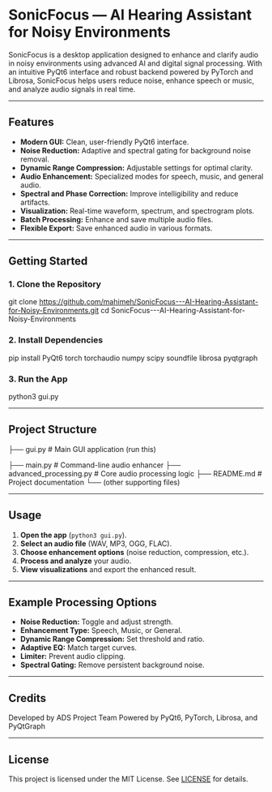# SonicFocus — AI Hearing Assistant for Noisy Environments

SonicFocus is a desktop application designed to enhance and clarify audio in noisy environments using advanced AI and digital signal processing. With an intuitive PyQt6 interface and robust backend powered by PyTorch and Librosa, SonicFocus helps users reduce noise, enhance speech or music, and analyze audio signals in real time.

---

## Features

- **Modern GUI:** Clean, user-friendly PyQt6 interface.
- **Noise Reduction:** Adaptive and spectral gating for background noise removal.
- **Dynamic Range Compression:** Adjustable settings for optimal clarity.
- **Audio Enhancement:** Specialized modes for speech, music, and general audio.
- **Spectral and Phase Correction:** Improve intelligibility and reduce artifacts.
- **Visualization:** Real-time waveform, spectrum, and spectrogram plots.
- **Batch Processing:** Enhance and save multiple audio files.
- **Flexible Export:** Save enhanced audio in various formats.

---

## Getting Started

### 1. Clone the Repository

git clone https://github.com/mahimeh/SonicFocus---AI-Hearing-Assistant-for-Noisy-Environments.git
cd SonicFocus---AI-Hearing-Assistant-for-Noisy-Environments


### 2. Install Dependencies

pip install PyQt6 torch torchaudio numpy scipy soundfile librosa pyqtgraph


### 3. Run the App

python3 gui.py

---

## Project Structure

├── gui.py # Main GUI application (run this)

├── main.py # Command-line audio enhancer
├── advanced_processing.py # Core audio processing logic
├── README.md # Project documentation
└── (other supporting files)


---

## Usage

1. **Open the app** (`python3 gui.py`).
2. **Select an audio file** (WAV, MP3, OGG, FLAC).
3. **Choose enhancement options** (noise reduction, compression, etc.).
4. **Process and analyze** your audio.
5. **View visualizations** and export the enhanced result.

---

## Example Processing Options

- **Noise Reduction:** Toggle and adjust strength.
- **Enhancement Type:** Speech, Music, or General.
- **Dynamic Range Compression:** Set threshold and ratio.
- **Adaptive EQ:** Match target curves.
- **Limiter:** Prevent audio clipping.
- **Spectral Gating:** Remove persistent background noise.

---

## Credits

Developed by ADS Project Team 
Powered by PyQt6, PyTorch, Librosa, and PyQtGraph

---

## License

This project is licensed under the MIT License. See [LICENSE](LICENSE) for details.

